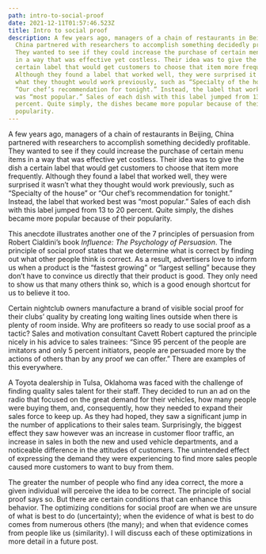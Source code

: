 ```yaml
---
path: intro-to-social-proof
date: 2021-12-11T01:57:46.523Z
title: Intro to social proof
description: A few years ago, managers of a chain of restaurants in Beijing,
  China partnered with researchers to accomplish something decidedly profitable.
  They wanted to see if they could increase the purchase of certain menu items
  in a way that was effective yet costless. Their idea was to give the dish a
  certain label that would get customers to choose that item more frequently.
  Although they found a label that worked well, they were surprised it wasn’t
  what they thought would work previously, such as “Specialty of the house” or
  “Our chef’s recommendation for tonight.” Instead, the label that worked best
  was “most popular.” Sales of each dish with this label jumped from 13 to 20
  percent. Quite simply, the dishes became more popular because of their
  popularity.
---
```

A few years ago, managers of a chain of restaurants in Beijing, China partnered with researchers to accomplish something decidedly profitable. They wanted to see if they could increase the purchase of certain menu items in a way that was effective yet costless. Their idea was to give the dish a certain label that would get customers to choose that item more frequently. Although they found a label that worked well, they were surprised it wasn’t what they thought would work previously, such as “Specialty of the house” or “Our chef’s recommendation for tonight.” Instead, the label that worked best was “most popular.” Sales of each dish with this label jumped from 13 to 20 percent. Quite simply, the dishes became more popular because of their popularity.

This anecdote illustrates another one of the 7 principles of persuasion from Robert Cialdini’s book *Influence: The Psychology of Persuasion*. The principle of social proof states that we determine what is correct by finding out what other people think is correct. As a result, advertisers love to inform us when a product is the “fastest growing” or “largest selling” because they don’t have to convince us directly that their product is good. They only need to show us that many others think so, which is a good enough shortcut for us to believe it too.

Certain nightclub owners manufacture a brand of visible social proof for their clubs’ quality by creating long waiting lines outside when there is plenty of room inside. Why are profiteers so ready to use social proof as a tactic? Sales and motivation consultant Cavett Robert captured the principle nicely in his advice to sales trainees: “Since 95 percent of the people are imitators and only 5 percent initiators, people are persuaded more by the actions of others than by any proof we can offer.” There are examples of this everywhere.

A Toyota dealership in Tulsa, Oklahoma was faced with the challenge of finding quality sales talent for their staff. They decided to run an ad on the radio that focused on the great demand for their vehicles, how many people were buying them, and, consequently, how they needed to expand their sales force to keep up. As they had hoped, they saw a significant jump in the number of applications to their sales team. Surprisingly, the biggest effect they saw however was an increase in customer floor traffic, an increase in sales in both the new and used vehicle departments, and a noticeable difference in the attitudes of customers. The unintended effect of expressing the demand they were experiencing to find more sales people caused more customers to want to buy from them.

The greater the number of people who find any idea correct, the more a given individual will perceive the idea to be correct. The principle of social proof says so. But there are certain conditions that can enhance this behavior. The optimizing conditions for social proof are when we are unsure of what is best to do (uncertainty); when the evidence of what is best to do comes from numerous others (the many); and when that evidence comes from people like us (similarity). I will discuss each of these optimizations in more detail in a future post.